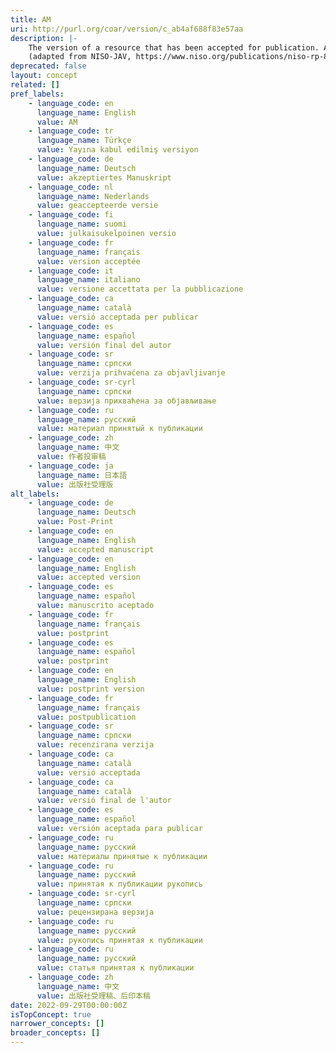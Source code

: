 ```yaml
---
title: AM
uri: http://purl.org/coar/version/c_ab4af688f83e57aa
description: |-
    The version of a resource that has been accepted for publication. A second party takes permanent responsibility for the resource. Content and layout follow publisher’s submission requirements.
    (adapted from NISO-JAV, https://www.niso.org/publications/niso-rp-8-2008-jav)
deprecated: false
layout: concept
related: []
pref_labels:
    - language_code: en
      language_name: English
      value: AM
    - language_code: tr
      language_name: Türkçe
      value: Yayına kabul edilmiş versiyon
    - language_code: de
      language_name: Deutsch
      value: akzeptiertes Manuskript
    - language_code: nl
      language_name: Nederlands
      value: geaccepteerde versie
    - language_code: fi
      language_name: suomi
      value: julkaisukelpoinen versio
    - language_code: fr
      language_name: français
      value: version acceptée
    - language_code: it
      language_name: italiano
      value: versione accettata per la pubblicazione
    - language_code: ca
      language_name: català
      value: versió acceptada per publicar
    - language_code: es
      language_name: español
      value: versión final del autor
    - language_code: sr
      language_name: српски
      value: verzija prihvaćena za objavljivanje
    - language_code: sr-cyrl
      language_name: српски
      value: верзија прихваћена за објављивање
    - language_code: ru
      language_name: русский
      value: материал принятый к публикации
    - language_code: zh
      language_name: 中文
      value: 作者投审稿
    - language_code: ja
      language_name: 日本語
      value: 出版社受理版
alt_labels:
    - language_code: de
      language_name: Deutsch
      value: Post-Print
    - language_code: en
      language_name: English
      value: accepted manuscript
    - language_code: en
      language_name: English
      value: accepted version
    - language_code: es
      language_name: español
      value: manuscrito aceptado
    - language_code: fr
      language_name: français
      value: postprint
    - language_code: es
      language_name: español
      value: postprint
    - language_code: en
      language_name: English
      value: postprint version
    - language_code: fr
      language_name: français
      value: postpublication
    - language_code: sr
      language_name: српски
      value: recenzirana verzija
    - language_code: ca
      language_name: català
      value: versió acceptada
    - language_code: ca
      language_name: català
      value: versió final de l'autor
    - language_code: es
      language_name: español
      value: versión aceptada para publicar
    - language_code: ru
      language_name: русский
      value: материалы принятые к публикации
    - language_code: ru
      language_name: русский
      value: принятая к публикации рукопись
    - language_code: sr-cyrl
      language_name: српски
      value: рецензирана верзија
    - language_code: ru
      language_name: русский
      value: рукопись принятая к публикации
    - language_code: ru
      language_name: русский
      value: статья принятая к публикации
    - language_code: zh
      language_name: 中文
      value: 出版社受理稿、后印本稿
date: 2022-09-29T00:00:00Z
isTopConcept: true
narrower_concepts: []
broader_concepts: []
---
```


